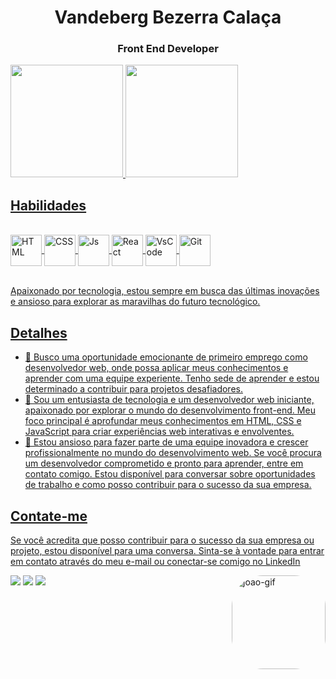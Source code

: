 <h1 align="center">Vandeberg Bezerra Calaça</h1>
<h3 align="center">Front End Developer</h3>


<div>
  <a href="https://github.com/vandeberg">
  <img height="180em" src="https://github-readme-stats.vercel.app/api?username=vandeberg&show_icons=true&theme=tokyonight&include_all_commits=true&count_private=true"/>
  <img height="180em" src="https://github-readme-stats.vercel.app/api/top-langs/?username=vandeberg&layout=compact&langs_count=6&theme=tokyonight"/>
</div>

## Habilidades
<div style="display: inline_block"><br>
    <img align="center" alt="HTML" height="50" width="50" src="https://cdn.jsdelivr.net/gh/devicons/devicon/icons/html5/html5-original-wordmark.svg">
  <img align="center" alt="CSS" height="50" width="50" src="https://cdn.jsdelivr.net/gh/devicons/devicon/icons/css3/css3-original-wordmark.svg">
  <img align="center" alt="Js" height="50" width="50" src="https://cdn.jsdelivr.net/gh/devicons/devicon/icons/javascript/javascript-original.svg">
  <img align="center" alt="React" height="50" width="50" src="https://cdn.jsdelivr.net/gh/devicons/devicon/icons/react/react-original-wordmark.svg">
   <img align="center" alt="VsCode" height="50" width="50" src="https://cdn.jsdelivr.net/gh/devicons/devicon/icons/vscode/vscode-original-wordmark.svg">
   <img align="center" alt="Git" height="50" width="50" src="https://cdn.jsdelivr.net/gh/devicons/devicon/icons/git/git-original-wordmark.svg">
</div>
</br>

  Apaixonado por tecnologia, estou sempre em busca das últimas inovações e ansioso para explorar as maravilhas do futuro tecnológico.

## Detalhes

- 🔭 Busco uma oportunidade emocionante de primeiro emprego como desenvolvedor web, onde possa aplicar meus conhecimentos e aprender com uma equipe experiente. Tenho sede de aprender e estou determinado a contribuir para projetos desafiadores.
- 🌱 Sou um entusiasta de tecnologia e um desenvolvedor web iniciante, apaixonado por explorar o mundo do desenvolvimento front-end. Meu foco principal é aprofundar meus conhecimentos em HTML, CSS e JavaScript para criar experiências web interativas e envolventes.
- 🤗 Estou ansioso para fazer parte de uma equipe inovadora e crescer profissionalmente no mundo do desenvolvimento web. Se você procura um desenvolvedor comprometido e pronto para aprender, entre em contato comigo. Estou disponível para conversar sobre oportunidades de trabalho e como posso contribuir para o sucesso da sua empresa.

## Contate-me

<div>  

  Se você acredita que posso contribuir para o sucesso da sua empresa ou projeto, estou disponível para uma conversa. Sinta-se à vontade para entrar em contato através do meu e-mail ou conectar-se comigo no LinkedIn 

  <a href = "mailto:gabrielsantanacarneiro@hotmail.com"><img src="https://img.shields.io/badge/Microsoft_Outlook-0078D4?style=for-the-badge&logo=microsoft-outlook&logoColor=white"></a>
  <a href = "mailto:gemeos@devemdobro.com"><img src="https://img.shields.io/badge/-Gmail-%23333?style=for-the-badge&logo=gmail&logoColor=white" target="_blank"></a>
  <a href="https://www.linkedin.com/in/vandeberg-bezerra-calaca" target="_blank"><img src="https://img.shields.io/badge/-LinkedIn-%230077B5?style=for-the-badge&logo=linkedin&logoColor=white" target="_blank"></a> 
   <img align="right" alt="joao-gif" height="150" style="border-radius:50px;" 
  src="https://www.mygo.ge/uploads/blog/1584023795.jpg">
 
</div>

 
 
  



